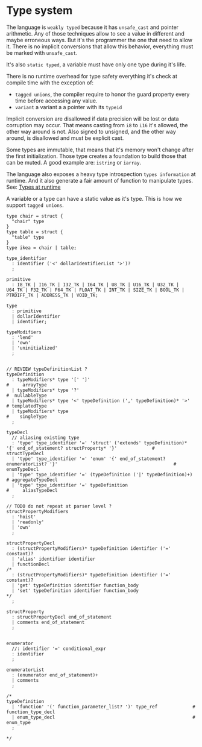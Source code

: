 # Type system

<!--
  https://en.wikipedia.org/wiki/Strong_and_weak_typing
-->

The language is `weakly typed` because it has `unsafe_cast` and pointer
arithmetic. Any of those techniques allow to see a value in different and
maybe erroneous ways. But it's the programmer the one that need to allow it.
There is no implicit conversions that allow this behavior, everything
must be marked with `unsafe_cast`.

It's also `static typed`, a variable must have only one type during it's life.

There is no runtime overhead for type safety everything it's check at compile
time with the exception of:
* `tagged unions`, the compiler require to honor the
guard property every time before accessing any value.
* `variant` a variant a a pointer with its `typeid`

Implicit conversion are disallowed if data precision will be lost or data
corruption may occur.
That means casting from `i8` to `i16` it's allowed, the other way around is not.
Also signed to unsigned, and the other way around, is disallowed and must
be explicit cast.

Some types are immutable, that means that it's memory won't change after the
first initialization. Those type creates a foundation to build those that can
be muted. A good example are: `istring` or `iarray`.

The language also exposes a heavy type introspection `types information` at runtime.
And it also generate a fair amount of function to manipulate types.
See: [Types at runtime](./introspection.md)

A variable or a type can have a static value as it's type. This is how we
support `tagged unions`.

```language
type chair = struct {
  "chair" type
}
type table = struct {
  "table" type
}
type ikea = chair | table;
```

<!--
Most of the types start as Inmutables like
`static_array`, this array cannot grow. `static_string`
-->

```syntax
type_identifier
  : identifier ('<' dollarIdentifierList '>')?
  ;

primitive
  : I8_TK | I16_TK | I32_TK | I64_TK | U8_TK | U16_TK | U32_TK | U64_TK | F32_TK | F64_TK | FLOAT_TK | INT_TK | SIZE_TK | BOOL_TK | PTRDIFF_TK | ADDRESS_TK | VOID_TK;

type
  : primitive
  | dollarIdentifier
  | identifier;

typeModifiers
  : 'lend'
  | 'own'
  | 'uninitialized'
  ;


// REVIEW typeDefinitionList ?
typeDefinition
  : typeModifiers* type '[' ']'                                       #     arrayType
  | typeModifiers* type '?'                                           #  nullableType
  | typeModifiers* type '<' typeDefinition (',' typeDefinition)* '>'  # templatedType
  | typeModifiers* type                                               #    singleType
  ;

typeDecl
  // aliasing existing type
  : 'type' type_identifier '=' 'struct' ('extends' typeDefinition)* '{' end_of_statement? structProperty* '}'             #    structTypeDecl
  | 'type' type_identifier '=' 'enum' '{' end_of_statement? enumeratorList? '}'                                           #      enumTypeDecl
  | 'type' type_identifier '=' (typeDefinition ('|' typeDefinition)+)                                                     # aggregateTypeDecl
  | 'type' type_identifier '=' typeDefinition                                                                             #     aliasTypeDecl
  ;

// TODO do not repeat at parser level ?
structPropertyModifiers
  : 'hoist'
  | 'readonly'
  | 'own'
  ;

structPropertyDecl
  : (structPropertyModifiers)* typeDefinition identifier ('=' constant)?
  | 'alias' identifier identifier
  | functionDecl
/*
  : (structPropertyModifiers)* typeDefinition identifier ('=' constant)?
  | 'get' typeDefinition identifier function_body
  | 'set' typeDefinition identifier function_body
*/
  ;

structProperty
  : structPropertyDecl end_of_statement
  | comments end_of_statement
  ;


enumerator
  //: identifier '=' conditional_expr
  : identifier
  ;

enumeratorList
  : (enumerator end_of_statement)+
  | comments
  ;

/*
typeDefinition
  | 'function' '(' function_parameter_list? ')' type_ref             # function_type_decl
  | enum_type_decl                                                   # enum_type
  ;

*/
```


